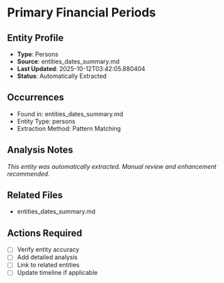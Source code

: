 # Primary Financial Periods

## Entity Profile
- **Type**: Persons
- **Source**: entities_dates_summary.md
- **Last Updated**: 2025-10-12T03:42:05.880404
- **Status**: Automatically Extracted

## Occurrences
- Found in: entities_dates_summary.md
- Entity Type: persons
- Extraction Method: Pattern Matching

## Analysis Notes
*This entity was automatically extracted. Manual review and enhancement recommended.*

## Related Files
- entities_dates_summary.md

## Actions Required
- [ ] Verify entity accuracy
- [ ] Add detailed analysis
- [ ] Link to related entities
- [ ] Update timeline if applicable
